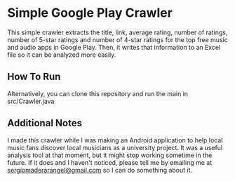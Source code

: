 # Simple Google Play Crawler

This simple crawler extracts the title, link, average rating, number of ratings, number of 5-star ratings and number of 4-star ratings for the top free music and audio apps in Google Play. Then, it writes that information to an Excel file so it can be analyzed more easily. 

## How To Run

Alternatively, you can clone this repository and run the main in src/Crawler.java

## Additional Notes
I made this crawler while I was making an Android application to help local music fans discover local musicians as a university project. It was a useful analysis tool at that moment, but it might stop working sometime in the future. If it does and I haven't noticed, please tell me by emailing me at sergiomaderarangel@gmail.com so I can do something about it.